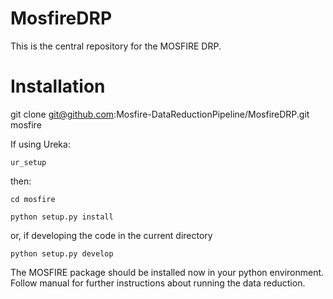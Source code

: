 MosfireDRP
==========
This is the central repository for the MOSFIRE DRP.


Installation
============

git clone git@github.com:Mosfire-DataReductionPipeline/MosfireDRP.git mosfire

If using Ureka:

```
ur_setup
```

then:

```
cd mosfire

python setup.py install
```

or, if developing the code in the current directory

```
python setup.py develop
```


The MOSFIRE package should be installed now in your python environment. Follow manual for further instructions about running the data reduction. 